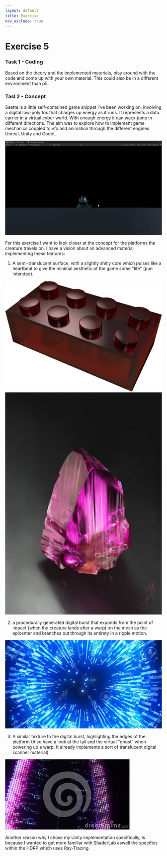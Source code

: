 ```yaml
---
layout: default
title: Exercise
nav_exclude: true
---
```


# Exercise 5

### Task 1 - Coding

Based on the theory and the implemented materials, play around with the code and come up with your own material.
This could also be in a different environment than p5.

### Tasl 2 - Concept


Saetta is a little self-contained game snippet I've been working on, involving a digital low-poly fox that charges up energy as it runs. It represents a data carrier in a virtual cyber world. With enough energy it can warp-jump in different directions. The aim was to explore how to implement game mechanics coupled to vfx and animation through the different engines: Unreal, Unity and Godot.


![Saetta](./img/wilhelm_ex5_5.gif)

For this exercise I want to look closer at the concept for the platforms the creature travels on. I have a vision about an advanced material implementing these features:

1. A semi-translucent surface, with a slightly shiny core which pulses like a heartbeat to give the minimal aesthetic of the game some "life" (pun intended).

![Translucent Reference 1](./img/wilhelm_e5_3.png)
![Translucent Reference 2](./img/wilhelm_e5_2.jpg)

2. a procedurally generated digital burst that expands from the point of impact (when the creature lands after a warp) on the mesh as the epicenter and branches out through its entirety in a ripple motion.

![Digital Burst](./img/wilhelm_e5_1.webp)

3. A similar texture to the digital burst, highlighting the edges of the platform
(Also have a look at the tail and the virtual "ghost" when powering up a warp. It already implements a sort of translucent digital scanner material)

![Digital Outline](./img/wilhelm_e5_6.jpg)


Another reason why I chose my Unity implementation specifically, is because I wanted to get more familiar with ShaderLab aswell the specifics within the HDRP which uses Ray-Tracing.
